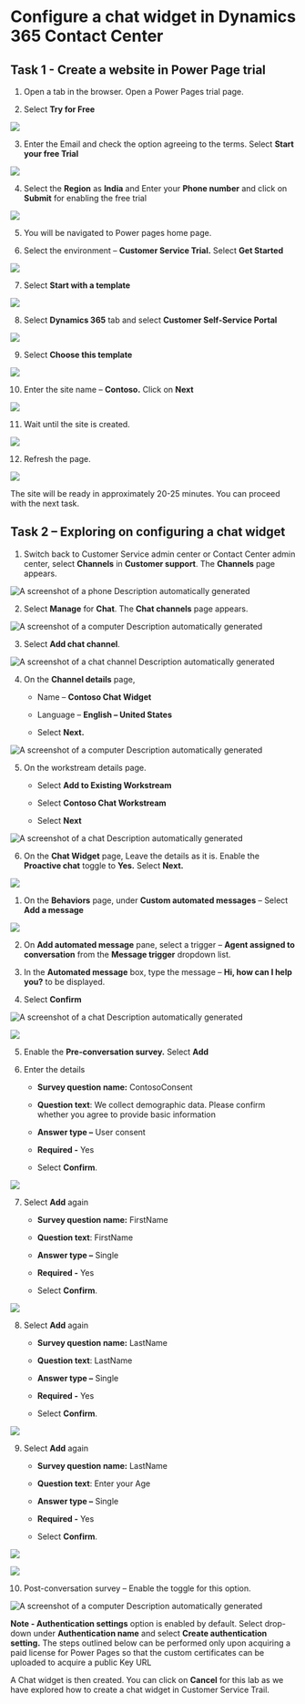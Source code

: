 # Configure a chat widget in Dynamics 365 Contact Center

## Task 1 - Create a website in Power Page trial

1.  Open a tab in the browser. Open a Power Pages trial page.

2.  Select **Try for Free**

![](./media/media16/image1.png)

3.  Enter the Email and check the option agreeing to the terms. Select
    **Start your free Trial**

![](./media/media16/image2.png)

4.  Select the **Region** as **India** and Enter your **Phone number**
    and click on **Submit** for enabling the free trial

![](./media/media16/image3.png)

5.  You will be navigated to Power pages home page.

6.  Select the environment – **Customer Service Trial.** Select **Get
    Started**

![](./media/media16/image4.png)

7.  Select **Start with a template**

![](./media/media16/image5.png)

8.  Select **Dynamics 365** tab and select **Customer Self-Service
    Portal**

![](./media/media16/image6.png)

9.  Select **Choose this template**

![](./media/media16/image7.png)

10. Enter the site name – **Contoso.** Click on **Next**

![](./media/media16/image8.png)

11. Wait until the site is created.

![](./media/media16/image9.png)

12. Refresh the page.

![](./media/media16/image10.png)

The site will be ready in approximately 20-25 minutes. You can proceed
with the next task.

## Task 2 – Exploring on configuring a chat widget

1.  Switch back to Customer Service admin center or Contact Center admin
    center, select **Channels** in **Customer support**.
    The **Channels** page appears.

![A screenshot of a phone Description automatically
generated](./media/media16/image11.png)

2.  Select **Manage** for **Chat**. The **Chat channels** page appears.

![A screenshot of a computer Description automatically
generated](./media/media16/image12.png)

3.  Select **Add chat channel**.

![A screenshot of a chat channel Description automatically
generated](./media/media16/image13.png)

4.  On the **Channel details** page,

    - Name – **Contoso Chat Widget**

    - Language – **English – United States**

    - Select **Next.**

![A screenshot of a computer Description automatically
generated](./media/media16/image14.png)

5.  On the workstream details page.

    - Select **Add to Existing Workstream**

    - Select **Contoso Chat Workstream**

    - Select **Next**

![A screenshot of a chat Description automatically
generated](./media/media16/image15.png)

6.  On the **Chat Widget** page, Leave the details as it is. Enable the
    **Proactive chat** toggle to **Yes.** Select **Next.**

![](./media/media16/image16.png)

1.  On the **Behaviors** page, under **Custom automated messages** –
    Select **Add a message**

![](./media/media16/image17.png)

2.  On **Add automated message** pane, select a trigger – **Agent
    assigned to conversation** from the **Message trigger** dropdown
    list.

3.  In the **Automated message** box, type the message – **Hi, how can I
    help you?** to be displayed.

4.  Select **Confirm**

![A screenshot of a chat Description automatically
generated](./media/media16/image18.png)

![](./media/media16/image19.png)

5.  Enable the **Pre-conversation survey.** Select **Add**

6.  Enter the details

    - **Survey question name:** ContosoConsent

    - **Question text**: We collect demographic data. Please confirm
      whether you agree to provide basic information

    - **Answer type –** User consent

    - **Required -** Yes

    - Select **Confirm**.

![](./media/media16/image20.png)

7.  Select **Add** again

    - **Survey question name:** FirstName

    - **Question text**: FirstName

    - **Answer type –** Single

    - **Required -** Yes

    - Select **Confirm**.

![](./media/media16/image21.png)

8.  Select **Add** again

    - **Survey question name:** LastName

    - **Question text**: LastName

    - **Answer type –** Single

    - **Required -** Yes

    - Select **Confirm**.

![](./media/media16/image22.png)

9.  Select **Add** again

    - **Survey question name:** LastName

    - **Question text**: Enter your Age

    - **Answer type –** Single

    - **Required -** Yes

    - Select **Confirm**.

![](./media/media16/image23.png)

![](./media/media16/image24.png)

10. Post-conversation survey – Enable the toggle for this option.

![A screenshot of a computer Description automatically
generated](./media/media16/image25.png)

**Note - Authentication settings** option is enabled by default. Select
drop-down under **Authentication name** and select **Create
authentication setting.** The steps outlined below can be performed only
upon acquiring a paid license for Power Pages so that the custom
certificates can be uploaded to acquire a public Key URL

A Chat widget is then created. You can click on **Cancel** for this lab
as we have explored how to create a chat widget in Customer Service
Trail.
